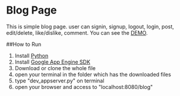Blog Page
============
This is simple blog page.
user can signin, signup, logout, login, post, edit/delete, like/dislike, comment.
You can see the [DEMO](https://my-blog-python.appspot.com/blog).


##How to Run
1. Install [Python](https://www.python.org/downloads/)
2. Install [Google App Engine SDK](https://cloud.google.com/appengine/downloads#Google_App_Engine_SDK_for_Python)
3. Download or clone the whole file 
4. open your terminal in the folder which has the downloaded files 
5. type "dev_appserver.py" on terminal
6. open your browser and access to "localhost:8080/blog"
